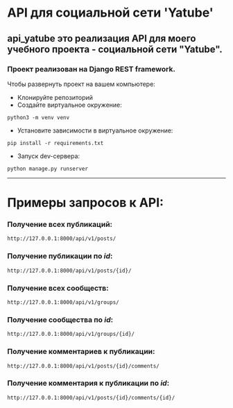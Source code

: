 # API для социальной сети 'Yatube'
## api_yatube это реализация API для моего учебного проекта - социальной сети "Yatube".
### Проект реализован на Django REST framework.
Чтобы развернуть проект на вашем компьютере:
- Клонируйте репозиторий
- Создайте виртуальное окружение:
```
python3 -m venv venv
```
- Установите зависимости в виртуальное окружение:
```
pip install -r requirements.txt
```
- Запуск dev-сервера:
```
python manage.py runserver
```
_____
# Примеры запросов к API:
### Получение всех публикаций:
    http://127.0.0.1:8000/api/v1/posts/
### Получение публикации по *id*:
    http://127.0.0.1:8000/api/v1/posts/{id}/
### Получение всех сообществ:
    http://127.0.0.1:8000/api/v1/groups/
### Получение сообщества по *id*:
    http://127.0.0.1:8000/api/v1/groups/{id}/
### Получение комментариев к публикации:
    http://127.0.0.1:8000/api/v1/posts/{id}/comments/
### Получение комментария к публикации по *id*:
    http://127.0.0.1:8000/api/v1/posts/{id}/comments/{id}/

